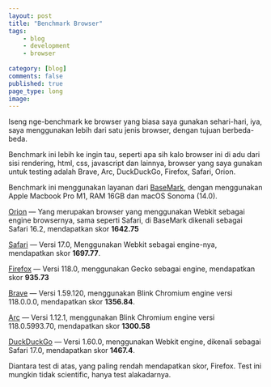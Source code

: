 ```yaml
---
layout: post
title: "Benchmark Browser"
tags: 
    - blog
    - development
    - browser
        
category: [blog]
comments: false
published: true
page_type: long
image: 
---
```


Iseng nge-benchmark ke browser yang biasa saya gunakan sehari-hari, iya, saya menggunakan lebih dari satu jenis browser, dengan tujuan berbeda-beda.

Benchmark ini lebih ke ingin tau, seperti apa sih kalo browser ini di adu dari sisi rendering, html, css, javascript dan lainnya, browser yang saya gunakan untuk testing adalah Brave, Arc, DuckDuckGo, Firefox, Safari, Orion.

Benchmark ini menggunakan layanan dari [BaseMark](https://web.basemark.com/), dengan menggunakan Apple Macbook Pro M1, RAM 16GB dan macOS Sonoma (14.0).

[Orion](https://browser.kagi.com) — Yang merupakan browser yang menggunakan Webkit sebagai engine browsernya, sama seperti Safari, di BaseMark dikenali sebagai Safari 16.2, mendapatkan skor **1642.75**

[Safari](https://www.apple.com/safari/) — Versi 17.0, Menggunakan Webkit sebagai engine-nya, mendapatkan skor **1697.77**.

[Firefox](https://www.mozilla.org/en-US/firefox/) — Versi 118.0, menggunakan Gecko sebagai engine, mendapatkan skor **935.73**

[Brave](https://brave.com/) — Versi 1.59.120, menggunakan Blink Chromium engine versi 118.0.0.0, mendapatkan skor **1356.84**.

[Arc](https://arc.net/) — Versi 1.12.1, menggunakan Blink Chromium engine versi 118.0.5993.70, mendapatkan skor **1300.58**

[DuckDuckGo](https://duckduckgo.com/app) — Versi 1.60.0, menggunakan Webkit engine, dikenali sebagai Safari 17.0, mendapatkan skor **1467.4**.

Diantara test di atas, yang paling rendah mendapatkan skor, Firefox. Test ini mungkin tidak scientific, hanya test alakadarnya.